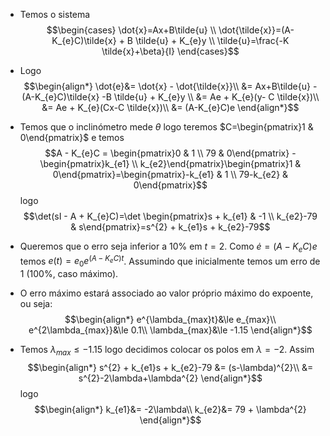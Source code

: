 - Temos o sistema
$$\begin{cases}
\dot{x}=Ax+B\tilde{u} \\
\dot{\tilde{x}}=(A-K_{e}C)\tilde{x} + B \tilde{u} + K_{e}y \\
\tilde{u}=\frac{-K \tilde{x}+\beta}{I}
\end{cases}$$
- Logo
$$\begin{align*}
\dot{e}&= \dot{x} - \dot{\tilde{x}}\\
&= Ax+B\tilde{u} - (A-K_{e}C)\tilde{x} -B \tilde{u} + K_{e}y \\
&= Ae + K_{e}(y- C \tilde{x})\\
&= Ae + K_{e}(Cx-C \tilde{x})\\
&= (A-K_{e}C)e
\end{align*}$$
- Temos que o inclinómetro mede $\theta$ logo teremos $C=\begin{pmatrix}1 & 0\end{pmatrix}$ e temos
$$A - K_{e}C = \begin{pmatrix}0 & 1 \\ 79 & 0\end{pmatrix} - \begin{pmatrix}k_{e1} \\ k_{e2}\end{pmatrix}\begin{pmatrix}1 & 0\end{pmatrix}=\begin{pmatrix}-k_{e1} & 1 \\ 79-k_{e2} & 0\end{pmatrix}$$
logo
$$\det(sI - A + K_{e}C)=\det \begin{pmatrix}s + k_{e1} & -1 \\ k_{e2}-79 & s\end{pmatrix}=s^{2} + k_{e1}s + k_{e2}-79$$
- Queremos que o erro seja inferior a $10\%$ em $t=2$. Como $\dot{e}=(A-K_{e}C)e$ temos $e(t) = e_{0}e^{(A-K_{e}C)t}$. Assumindo que inicialmente temos um erro de $1$ (100%, caso máximo). 
- O erro máximo estará associado ao valor próprio máximo do expoente, ou seja: 
$$\begin{align*}
e^{\lambda_{max}t}&\le e_{max}\\
e^{2\lambda_{max}}&\le 0.1\\
\lambda_{max}&\le -1.15
\end{align*}$$

-  Temos $\lambda_{max}\le-1.15$ logo decidimos colocar os polos em $\lambda=-2$. Assim
$$\begin{align*}
s^{2} + k_{e1}s + k_{e2}-79 &= (s-\lambda)^{2}\\
&= s^{2}-2\lambda+\lambda^{2}
\end{align*}$$
logo
$$\begin{align*}
k_{e1}&= -2\lambda\\
k_{e2}&= 79 + \lambda^{2}
\end{align*}$$